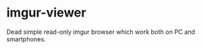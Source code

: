 imgur-viewer
============

Dead simple read-only imgur browser which work both on PC and smartphones.
